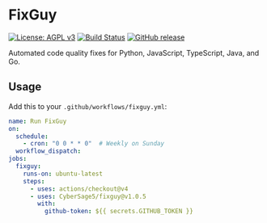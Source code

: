 # FixGuy

[![License: AGPL v3](https://img.shields.io/badge/License-AGPL_v3-blue.svg)](LICENSE)
[![Build Status](https://github.com/CyberSage5/fixguy/actions/workflows/fixguy.yml/badge.svg)](https://github.com/CyberSage5/fixguy/actions/workflows/fixguy.yml)
[![GitHub release](https://img.shields.io/github/release/CyberSage5/fixguy.svg)](https://github.com/CyberSage5/fixguy/releases)

Automated code quality fixes for Python, JavaScript, TypeScript, Java, and Go.

## Usage

Add this to your `.github/workflows/fixguy.yml`:
```yaml
name: Run FixGuy
on:
  schedule:
    - cron: "0 0 * * 0"  # Weekly on Sunday
  workflow_dispatch:
jobs:
  fixguy:
    runs-on: ubuntu-latest
    steps:
      - uses: actions/checkout@v4
      - uses: CyberSage5/fixguy@v1.0.5
        with:
          github-token: ${{ secrets.GITHUB_TOKEN }}
